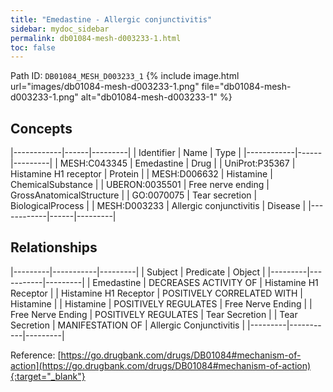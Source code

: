 ```yaml
---
title: "Emedastine - Allergic conjunctivitis"
sidebar: mydoc_sidebar
permalink: db01084-mesh-d003233-1.html
toc: false 
---
```



Path ID: `DB01084_MESH_D003233_1`
{% include image.html url="images/db01084-mesh-d003233-1.png" file="db01084-mesh-d003233-1.png" alt="db01084-mesh-d003233-1" %}

## Concepts

|------------|------|---------|
| Identifier | Name | Type    |
|------------|------|---------|
| MESH:C043345 | Emedastine | Drug |
| UniProt:P35367 | Histamine H1 receptor | Protein |
| MESH:D006632 | Histamine | ChemicalSubstance |
| UBERON:0035501 | Free nerve ending | GrossAnatomicalStructure |
| GO:0070075 | Tear secretion | BiologicalProcess |
| MESH:D003233 | Allergic conjunctivitis | Disease |
|------------|------|---------|

## Relationships

|---------|-----------|---------|
| Subject | Predicate | Object  |
|---------|-----------|---------|
| Emedastine | DECREASES ACTIVITY OF | Histamine H1 Receptor |
| Histamine H1 Receptor | POSITIVELY CORRELATED WITH | Histamine |
| Histamine | POSITIVELY REGULATES | Free Nerve Ending |
| Free Nerve Ending | POSITIVELY REGULATES | Tear Secretion |
| Tear Secretion | MANIFESTATION OF | Allergic Conjunctivitis |
|---------|-----------|---------|

Reference: [https://go.drugbank.com/drugs/DB01084#mechanism-of-action](https://go.drugbank.com/drugs/DB01084#mechanism-of-action){:target="_blank"}